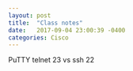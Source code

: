 ```yaml
---
layout: post
title:  "Class notes"
date:   2017-09-04 23:00:39 -0400
categories: Cisco
---
```

PuTTY 
telnet 23 vs ssh 22

 



